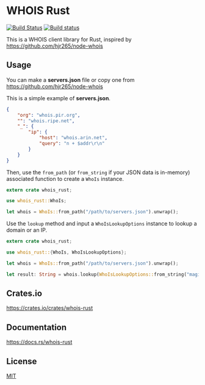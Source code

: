 WHOIS Rust
====================

[![Build Status](https://travis-ci.org/magiclen/whois-rust.svg?branch=master)](https://travis-ci.org/magiclen/whois-rust)
[![Build status](https://ci.appveyor.com/api/projects/status/jrlc14e3dbbn8tv9/branch/master?svg=true)](https://ci.appveyor.com/project/magiclen/whois-rust/branch/master)

This is a WHOIS client library for Rust, inspired by https://github.com/hjr265/node-whois

## Usage

You can make a **servers.json** file or copy one from https://github.com/hjr265/node-whois

This is a simple example of **servers.json**.

```json
{
    "org": "whois.pir.org",
    "": "whois.ripe.net",
    "_": {
        "ip": {
            "host": "whois.arin.net",
            "query": "n + $addr\r\n"
        }
    }
}
```

Then, use the `from_path` (or `from_string` if your JSON data is in-memory) associated function to create a `WhoIs` instance.

```rust
extern crate whois_rust;

use whois_rust::WhoIs;

let whois = WhoIs::from_path("/path/to/servers.json").unwrap();
```

Use the `lookup` method and input a `WhoIsLookupOptions` instance to lookup a domain or an IP.

```rust
extern crate whois_rust;

use whois_rust::{WhoIs, WhoIsLookupOptions};

let whois = WhoIs::from_path("/path/to/servers.json").unwrap();

let result: String = whois.lookup(WhoIsLookupOptions::from_string("magiclen.org").unwrap()).unwrap();
```

## Crates.io

https://crates.io/crates/whois-rust

## Documentation

https://docs.rs/whois-rust

## License

[MIT](LICENSE)
